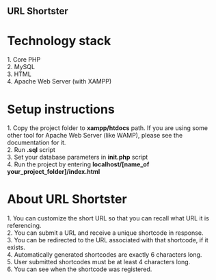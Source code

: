 ## URL Shortster

# Technology stack

1\. Core PHP<br/>
2\. MySQL<br/> 
3\. HTML<br/>
4\. Apache Web Server (with XAMPP)<br/>

# Setup instructions

1\. Copy the project folder to **xampp/htdocs** path. If you are using some other tool for Apache Web Server (like WAMP), please see the documentation for it.<br/>
2\. Run **.sql** script<br/>
3\. Set your database parameters in **init.php** script<br/>
4\. Run the project by entering **localhost/[name_of your_project_folder]/index.html**<br/>

# About URL Shortster

1\. You can customize the short URL so that you can recall what URL it is referencing.<br/>
2\. You can submit a URL and receive a unique shortcode in response.<br/>
3\.	You can be redirected to the URL associated with that shortcode, if it exists.<br/>
4\.	Automatically generated shortcodes are exactly 6 characters long.<br/>
5\.	User submitted shortcodes must be at least 4 characters long.<br/>
6\.	You can see when the shortcode was registered.<br/>


